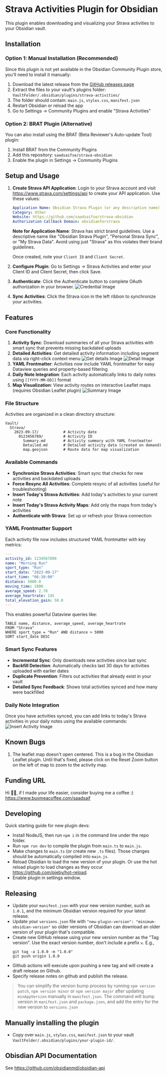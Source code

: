# Strava Activities Plugin for Obsidian

This plugin enables downloading and visualizing your Strava activities to your Obsidian vault.

## Installation

### Option 1: Manual Installation (Recommended)
Since this plugin is not yet available in the Obsidian Community Plugin store, you'll need to install it manually:

1. Download the latest release from the [GitHub releases page](https://github.com/saadsaifse/strava-obsidian/releases)
2. Extract the files to your vault's plugins folder: `VaultFolder/.obsidian/plugins/strava-activities/`
3. The folder should contain: `main.js`, `styles.css`, `manifest.json`
4. Restart Obsidian or reload the app
5. Go to Settings → Community Plugins and enable "Strava Activities"

### Option 2: BRAT Plugin (Alternative)
You can also install using the BRAT (Beta Reviewer's Auto-update Tool) plugin:
1. Install BRAT from the Community Plugins
2. Add this repository: `saadsaifse/strava-obsidian`
3. Enable the plugin in Settings → Community Plugins

## Setup and Usage

1. **Create Strava API Application**: Login to your Strava account and visit https://www.strava.com/settings/api to create your API application. Use these values:

    ```yaml
    Application Name: Obsidian Strava Plugin (or any descriptive name)
    Category: Other
    Website: https://github.com/saadsaifse/strava-obsidian
    Authorization Callback Domain: obsidianforstrava
    ```

    **Note for Application Name**: Strava has strict brand guidelines. Use a descriptive name like "Obsidian Strava Plugin", "Personal Strava Sync", or "My Strava Data". Avoid using just "Strava" as this violates their brand guidelines.

    Once created, note your `Client ID` and `Client Secret`.

2. **Configure Plugin**: Go to Settings → Strava Activities and enter your Client ID and Client Secret, then click Save.

3. **Authenticate**: Click the Authenticate button to complete OAuth authorization in your browser.
![Credential Image](./docs/images/credentials.png)

4. **Sync Activities**: Click the Strava icon in the left ribbon to synchronize your activities.

## Features

### Core Functionality
1. **Activity Sync**: Download summaries of all your Strava activities with smart sync that prevents missing backdated uploads
2. **Detailed Activities**: Get detailed activity information including segment data via right-click context menu
![Get details Image](./docs/images/get_details.png)
![Detail Image](./docs/images/detailed.png)
3. **YAML Frontmatter**: Activities now include YAML frontmatter for easy Dataview queries and property-based filtering
4. **Daily Note Integration**: Each activity automatically links to daily notes using `[[YYYY-MM-DD]]` format
5. **Map Visualization**: View activity routes on interactive Leaflet maps (requires Obsidian Leaflet plugin)
![Summary Image](./docs/images/summary_map.png)

### File Structure
Activities are organized in a clean directory structure:
```
Vault/
  Strava/
    2023-09-17/           # Activity date
      0123456789/         # Activity ID
        Summary.md        # Activity summary with YAML frontmatter
        Detailed.md       # Detailed activity data (created on demand)
        map.geojson       # Route data for map visualization
```

### Available Commands
- **Synchronize Strava Activities**: Smart sync that checks for new activities and backdated uploads
- **Force Resync All Activities**: Complete resync of all activities (useful for troubleshooting)
- **Insert Today's Strava Activities**: Add today's activities to your current note
- **Insert Today's Strava Activity Maps**: Add only the maps from today's activities
- **Authenticate with Strava**: Set up or refresh your Strava connection

### YAML Frontmatter Support
Each activity file now includes structured YAML frontmatter with key metrics:
```yaml
---
activity_id: 1234567890
name: "Morning Run"
sport_type: "Run"
start_date: "2023-09-17"
start_time: "06:30:00"
distance: 5000.0
moving_time: 1800
average_speed: 2.78
average_heartrate: 145
total_elevation_gain: 50.0
---
```

This enables powerful Dataview queries like:
```dataview
TABLE name, distance, average_speed, average_heartrate
FROM "Strava"
WHERE sport_type = "Run" AND distance > 5000
SORT start_date DESC
```

### Smart Sync Features
- **Incremental Sync**: Only downloads new activities since last sync
- **Backfill Detection**: Automatically checks last 30 days for activities uploaded with earlier dates
- **Duplicate Prevention**: Filters out activities that already exist in your vault
- **Detailed Sync Feedback**: Shows total activities synced and how many were backfilled

### Daily Note Integration
Once you have activities synced, you can add links to today's Strava activities in your daily notes using the available commands:
![Insert Activity Image](./docs/images/insert_activity.png)



## Known Bugs

1. The leaflet map doesn't open centered. This is a bug in the Obsidian Leaflet plugin. Until that's fixed, please click on the Reset Zoom button on the left of map to zoom to the activity map.

## Funding URL

Hi 👋🏼, if I made your life easier, consider buying me a coffee :) https://www.buymeacoffee.com/saadsaif


## Developing

Quick starting guide for new plugin devs:

- Install NodeJS, then run `npm i` in the command line under the repo folder.
- Run `npm run dev` to compile the plugin from `main.ts` to `main.js`.
- Make changes to `main.ts` (or create new `.ts` files). Those changes should be automatically compiled into `main.js`.
- Reload Obsidian to load the new version of your plugin. Or use the hot reload plugin to load changes as they occur https://github.com/pjeby/hot-reload.
- Enable plugin in settings window.

## Releasing

- Update your `manifest.json` with your new version number, such as `1.0.1`, and the minimum Obsidian version required for your latest release.
- Update your `versions.json` file with `"new-plugin-version": "minimum-obsidian-version"` so older versions of Obsidian can download an older version of your plugin that's compatible.
- Create new GitHub release using your new version number as the "Tag version". Use the exact version number, don't include a prefix `v`. E.g.,
  ```
  git tag -a 1.0.0 -m "1.0.0"
  git push origin 1.0.0
  ```
- Github actions will execute upon pushing a new tag and will create a draft release on Github.
- Specify release notes on github and publish the release.

> You can simplify the version bump process by running `npm version patch`, `npm version minor` or `npm version major` after updating `minAppVersion` manually in `manifest.json`.
> The command will bump version in `manifest.json` and `package.json`, and add the entry for the new version to `versions.json`

## Manually installing the plugin

- Copy over `main.js`, `styles.css`, `manifest.json` to your vault `VaultFolder/.obsidian/plugins/your-plugin-id/`.

## Obisdian API Documentation

See https://github.com/obsidianmd/obsidian-api
